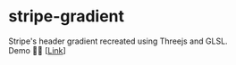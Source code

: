 # stripe-gradient
Stripe's header gradient recreated using Threejs and GLSL.    
Demo 🌊🌈 [[Link](https://github.com/vedantyadu/chat-frontend)]

